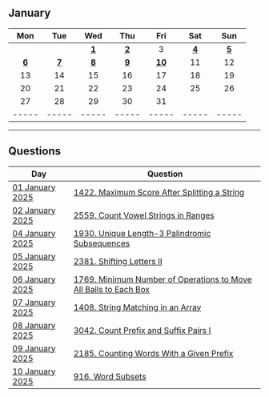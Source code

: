 January
---
| Mon | Tue | Wed | Thu | Fri | Sat | Sun |
| :---: | :---: | :---: | :---: | :---: | :---: | :---: |
|     |     | [**1**](01) | [**2**](02) | 3   | [**4**](04) | [**5**](05) |
| [**6**](06) | [**7**](07) | [**8**](08) | [**9**](09) | [**10**](10) | 11  | 12  |
| 13  | 14  | 15  | 16  | 17  | 18  | 19  |
| 20  | 21  | 22  | 23  | 24  | 25  | 26  |
| 27  | 28  | 29  | 30  | 31  |     |     |
| ----- | ----- | ----- | ----- | ----- | ----- | ----- |

---

Questions
---
| Day | Question |
| --- | --- |
| [01 January 2025](01) | [1422. Maximum Score After Splitting a String](https://leetcode.com/problems/maximum-score-after-splitting-a-string) |
| [02 January 2025](02) | [2559. Count Vowel Strings in Ranges](https://leetcode.com/problems/count-vowel-strings-in-ranges) |
| [04 January 2025](04) | [1930. Unique Length-3 Palindromic Subsequences](https://leetcode.com/problems/unique-length-3-palindromic-subsequences) |
| [05 January 2025](05) | [2381. Shifting Letters II](https://leetcode.com/problems/shifting-letters-ii) |
| [06 January 2025](06) | [1769. Minimum Number of Operations to Move All Balls to Each Box](https://leetcode.com/problems/minimum-number-of-operations-to-move-all-balls-to-each-box) |
| [07 January 2025](07) | [1408. String Matching in an Array](https://leetcode.com/problems/string-matching-in-an-array) |
| [08 January 2025](08) | [3042. Count Prefix and Suffix Pairs I](https://leetcode.com/problems/count-prefix-and-suffix-pairs-i) |
| [09 January 2025](09) | [2185. Counting Words With a Given Prefix](https://leetcode.com/problems/counting-words-with-a-given-prefix) |
| [10 January 2025](10) | [916. Word Subsets](https://leetcode.com/problems/word-subsets) |
